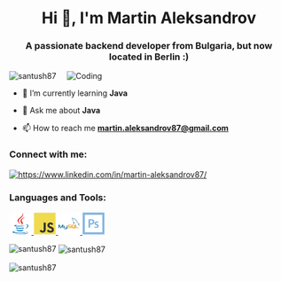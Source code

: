 <h1 align="center">Hi 👋, I'm Martin Aleksandrov</h1>
<h3 align="center">A passionate backend developer from Bulgaria, but now located in Berlin :)</h3>
<img align="right" alt="Coding" width="400" scr="https://c.tenor.com/2uyENRmiUt0AAAAC/coding.gif">

<p align="left"> <img src="https://komarev.com/ghpvc/?username=santush87&label=Profile%20views&color=0e75b6&style=flat" alt="santush87" /> </p>

- 🌱 I’m currently learning **Java**

- 💬 Ask me about **Java**

- 📫 How to reach me **martin.aleksandrov87@gmail.com**

<h3 align="left">Connect with me:</h3>
<p align="left">
<a href="https://linkedin.com/in/https://www.linkedin.com/in/martin-aleksandrov87/" target="blank"><img align="center" src="https://raw.githubusercontent.com/rahuldkjain/github-profile-readme-generator/master/src/images/icons/Social/linked-in-alt.svg" alt="https://www.linkedin.com/in/martin-aleksandrov87/" height="30" width="40" /></a>
</p>

<h3 align="left">Languages and Tools:</h3>
<p align="left"> <a href="https://www.java.com" target="_blank" rel="noreferrer"> <img src="https://raw.githubusercontent.com/devicons/devicon/master/icons/java/java-original.svg" alt="java" width="40" height="40"/> </a> <a href="https://developer.mozilla.org/en-US/docs/Web/JavaScript" target="_blank" rel="noreferrer"> <img src="https://raw.githubusercontent.com/devicons/devicon/master/icons/javascript/javascript-original.svg" alt="javascript" width="40" height="40"/> </a> <a href="https://www.mysql.com/" target="_blank" rel="noreferrer"> <img src="https://raw.githubusercontent.com/devicons/devicon/master/icons/mysql/mysql-original-wordmark.svg" alt="mysql" width="40" height="40"/> </a> <a href="https://www.photoshop.com/en" target="_blank" rel="noreferrer"> <img src="https://raw.githubusercontent.com/devicons/devicon/master/icons/photoshop/photoshop-line.svg" alt="photoshop" width="40" height="40"/> </a> </p>

<p><img align="left" src="https://github-readme-stats.vercel.app/api/top-langs?username=santush87&show_icons=true&locale=en&layout=compact" alt="santush87" /></p>

<p>&nbsp;<img align="center" src="https://github-readme-stats.vercel.app/api?username=santush87&show_icons=true&locale=en" alt="santush87" /></p>

<p><img align="center" src="https://github-readme-streak-stats.herokuapp.com/?user=santush87&" alt="santush87" /></p>
